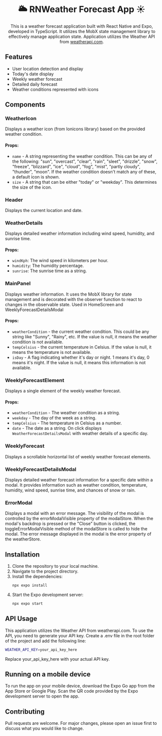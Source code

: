 <div align="center"><h1>🌥️ RNWeather Forecast App ☀️</h1>

This is a weather forecast application built with React Native and Expo, developed in TypeScript. It utilizes the MobX state management library to effectively manage application state. Application utilizes the Weather API from [weatherapi.com](https://www.weatherapi.com/). </div>

## Features

- User location detection and display
- Today's date display
- Weekly weather forecast
- Detailed daily forecast
- Weather conditions represented with icons

## Components

### WeatherIcon
Displays a weather icon (from Ionicons library) based on the provided weather condition. 
#### Props:
- `name` - A string representing the weather condition. This can be any of the following: "sun", "overcast", "clear", "rain", "sleet", "drizzle", "snow", "freeze", "blizzard", "ice", "cloud", "fog", "mist", "partly cloudy", "thunder", "moon". If the weather condition doesn't match any of these, a default icon is shown.
- `size` - A string that can be either "today" or "weekday". This determines the size of the icon.

### Header
Displays the current location and date.

### WeatherDetails
Displays detailed weather information including wind speed, humidity, and sunrise time.
#### Props:
- `windKph`: The wind speed in kilometers per hour.
- `humidity`: The humidity percentage.
- `sunrise`: The sunrise time as a string.

### MainPanel
Displays weather information. It uses the MobX library for state management and is decorated with the observer function to react to changes in the observable state. Used in HomeScreen and WeeklyForecastDetailsModal
#### Props:
- `weatherCondition` - the current weather condition. This could be any string like "Sunny", "Rainy", etc. If the value is null, it means the weather condition is not available.
- `tempCelsius` -  the current temperature in Celsius. If the value is null, it means the temperature is not available.
- `isDay` - A flag indicating whether it's day or night. 1 means it's day, 0 means it's night. If the value is null, it means this information is not available.

### WeeklyForecastElement
Displays a single element of the weekly weather forecast.
#### Props:
- `weatherCondition` - The weather condition as a string.
- `weekday` - The day of the week as a string.
- `tempCelsius` - The temperature in Celsius as a number.
- `date` - The date as a string. On click displays `WeatherForecastDetailsModal` with weather details of a specific day.

### WeeklyForecast
Displays a scrollable horizontal list of weekly weather forecast elements.

### WeeklyForecastDetailsModal
Displays detailed weather forecast information for a specific date within a modal. It provides information such as weather condition, temperature, humidity, wind speed, sunrise time, and chances of snow or rain.

### ErrorModal
Displays a modal with an error message. The visibility of the modal is controlled by the errorModalVisible property of the modalStore. When the modal's backdrop is pressed or the "Close" button is clicked, the toggleErrorModalVisible method of the modalStore is called to hide the modal. The error message displayed in the modal is the error property of the weatherStore.

## Installation

1. Clone the repository to your local machine.
2. Navigate to the project directory.
3. Install the dependencies: 
   ```bash
   npx expo install
   ```
4. Start the Expo development server: 
   ```bash
   npx expo start
   ```
## API Usage
This application utilizes the Weather API from weatherapi.com. To use the API, you need to generate your API key. Create a .env file in the root folder of the project and add the following line:
```bash
WEATHER_API_KEY=your_api_key_here
```
Replace your_api_key_here with your actual API key.

## Running on a mobile device

To run the app on your mobile device, download the Expo Go app from the App Store or Google Play. Scan the QR code provided by the Expo development server to open the app.

## Contributing

Pull requests are welcome. For major changes, please open an issue first to discuss what you would like to change.

